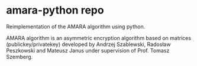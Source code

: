 # amara-python repo

Reimplementation of the AMARA algorithm using python.

AMARA algorithm is an asymmetric encryption algorithm based on matrices (publickey/privatekey) developed by Andrzej Szablewski, Radosław Peszkowski and Mateusz Janus under supervision of Prof. Tomasz Szemberg.
